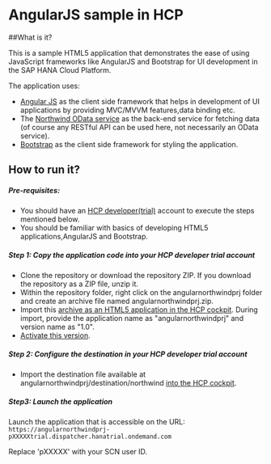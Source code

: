 # AngularJS sample in HCP

##What is it?

This is a sample HTML5 application that demonstrates the ease of using JavaScript frameworks like AngularJS and Bootstrap 
for UI development in the SAP HANA Cloud Platform.

The application uses:

- [Angular JS](https://angularjs.org/) as the client side framework that helps in development of UI applications by providing MVC/MVVM features,data binding etc.
- The [Northwind OData service](http://services.odata.org/V4/Northwind/Northwind.svc/) as the back-end service for fetching data (of course any RESTful API can be used here, not necessarily an OData service).
- [Bootstrap](http://services.odata.org/V4/Northwind/Northwind.svc/) as the client side framework for styling the application.

## How to run it?

##### Pre-requisites:
- You should have an [HCP developer(trial)](https://account.hanatrial.ondemand.com/cockpit) account to execute the steps mentioned below.
- You should be familiar with basics of developing HTML5 applications,AngularJS and Bootstrap.

##### Step 1: Copy the application code into your HCP developer trial account

- Clone the repository or download the repository ZIP. If you download the repository as a ZIP file, unzip it. 
- Within the repository folder, right click on the angularnorthwindprj folder and create an archive file named angularnorthwindprj.zip.
- Import this [archive as an HTML5 application in the HCP cockpit](https://help.hana.ondemand.com/help/frameset.htm?b8d879c30b44455d906bfa4c35b8221d.html). 
During import, provide the application name as "angularnorthwindprj" and version name as "1.0".
- [Activate this version](https://help.hana.ondemand.com/help/frameset.htm?dfaaf837ca5f4ff8bb25907a342a1416.html).

##### Step 2: Configure the destination in your HCP developer trial account

- Import the destination file available at angularnorthwindprj/destination/northwind [into the HCP cockpit](https://help.hana.ondemand.com/help/frameset.htm?a2550c3fcf2b430f94f99072677bf9ec.html).

##### Step3: Launch the application
Launch the application that is accessible on the URL: <BR>
`https://angularnorthwindprj-pXXXXXtrial.dispatcher.hanatrial.ondemand.com`

Replace 'pXXXXX' with your SCN user ID.








